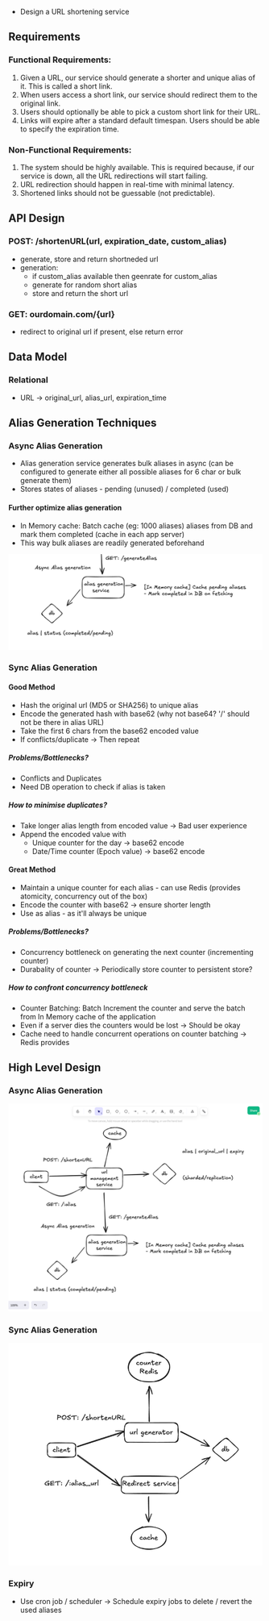 - Design a URL shortening service

## Requirements

### Functional Requirements:
1. Given a URL, our service should generate a shorter and unique alias of it. This is called a short link.
2. When users access a short link, our service should redirect them to the original link.
3. Users should optionally be able to pick a custom short link for their URL.
4. Links will expire after a standard default timespan. Users should be able to specify the
   expiration time.

### Non-Functional Requirements:
1. The system should be highly available. This is required because, if our service is down, all the URL redirections will start failing.
2. URL redirection should happen in real-time with minimal latency.
3. Shortened links should not be guessable (not predictable).

## API Design

### POST: /shortenURL(url, expiration_date, custom_alias)
- generate, store and return shortneded url
- generation:
  - if custom_alias available then geenrate for custom_alias
  - generate for random short alias
  - store and return the short url

### GET: ourdomain.com/{url}
- redirect to original url if present, else return error

## Data Model

### Relational
- URL -> original_url, alias_url, expiration_time

## Alias Generation Techniques

### Async Alias Generation
- Alias generation service generates bulk aliases in async (can be configured to generate either all possible aliases for 6 char or bulk generate them)
- Stores states of aliases - pending (unused) / completed (used)

#### Further optimize alias generation
- In Memory cache: Batch cache (eg: 1000 aliases) aliases from DB and mark them completed (cache in each app server)
- This way bulk aliases are readily generated beforehand 

![img_3.png](img_3.png)

### Sync Alias Generation

#### Good Method
- Hash the original url (MD5 or SHA256) to unique alias
- Encode the generated hash with base62 (why not base64? '/' should not be there in alias URL)
- Take the first 6 chars from the base62 encoded value
- If conflicts/duplicate -> Then repeat

##### Problems/Bottlenecks?
- Conflicts and Duplicates
- Need DB operation to check if alias is taken

##### How to minimise duplicates?
- Take longer alias length from encoded value -> Bad user experience
- Append the encoded value with 
  - Unique counter for the day -> base62 encode
  - Date/Time counter (Epoch value) -> base62 encode

#### Great Method
- Maintain a unique counter for each alias - can use Redis (provides atomicity, concurrency out of the box)
- Encode the counter with base62 -> ensure shorter length
- Use as alias - as it'll always be unique

##### Problems/Bottlenecks?
- Concurrency bottleneck on generating the next counter (incrementing counter)
- Durabality of counter -> Periodically store counter to persistent store?

##### How to confront concurrency bottleneck
- Counter Batching: Batch Increment the counter and serve the batch from In Memory cache of the application
- Even if a server dies the counters would be lost -> Should be okay
- Cache need to handle concurrent operations on counter batching -> Redis provides

## High Level Design

### Async Alias Generation

![img.png](img.png)

### Sync Alias Generation

![img_4.png](img_4.png)

### Expiry
- Use cron job / scheduler -> Schedule expiry jobs to delete / revert the used aliases
